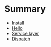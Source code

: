 # Summary

- [Install](install.md)
- [Hello](hello.md)
- [Service layer](service-layer.md)
- [Dispatch](dispatch.md)
